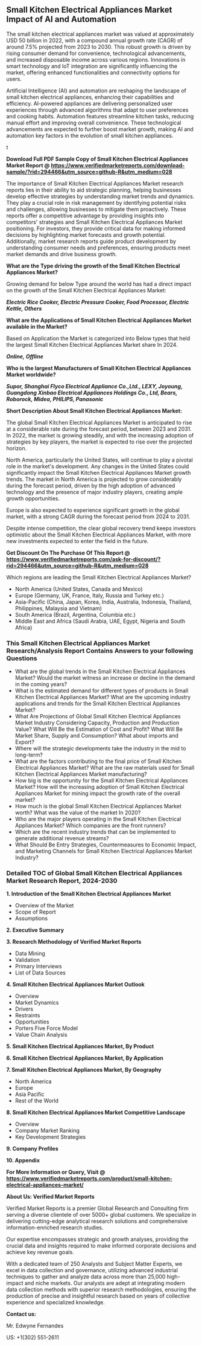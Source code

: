 <h2>Small Kitchen Electrical Appliances Market Impact of AI and Automation</h2><p>The small kitchen electrical appliances market was valued at approximately USD 50 billion in 2022, with a compound annual growth rate (CAGR) of around 7.5% projected from 2023 to 2030. This robust growth is driven by rising consumer demand for convenience, technological advancements, and increased disposable income across various regions. Innovations in smart technology and IoT integration are significantly influencing the market, offering enhanced functionalities and connectivity options for users.</p><p>Artificial Intelligence (AI) and automation are reshaping the landscape of small kitchen electrical appliances, enhancing their capabilities and efficiency. AI-powered appliances are delivering personalized user experiences through advanced algorithms that adapt to user preferences and cooking habits. Automation features streamline kitchen tasks, reducing manual effort and improving overall convenience. These technological advancements are expected to further boost market growth, making AI and automation key factors in the evolution of small kitchen appliances.</p>t</p><p id="" class=""><strong>Download Full PDF Sample Copy of Small Kitchen Electrical Appliances Market Report @ <a href="https://www.verifiedmarketreports.com/download-sample/?rid=294466&utm_source=github-R&utm_medium=028" target="_blank">https://www.verifiedmarketreports.com/download-sample/?rid=294466&utm_source=github-R&utm_medium=028</a></strong></p><p>The importance of&nbsp;Small Kitchen Electrical Appliances Market research reports lies in their ability to aid strategic planning, helping businesses develop effective strategies by understanding market trends and dynamics. They play a crucial role in risk management by identifying potential risks and challenges, allowing businesses to mitigate them proactively. These reports offer a competitive advantage by providing insights into competitors' strategies and Small Kitchen Electrical Appliances Market positioning. For investors, they provide critical data for making informed decisions by highlighting market forecasts and growth potential. Additionally, market research reports guide product development by understanding consumer needs and preferences, ensuring products meet market demands and drive business growth.</p><p><strong>What are the&nbsp;Type driving the growth of the Small Kitchen Electrical Appliances Market?</strong></p><p id="" class="">Growing demand for below Type around the world has had a direct impact on the growth of the Small Kitchen Electrical Appliances Market:</p><em><strong>Electric Rice Cooker, Electric Pressure Cooker, Food Processor, Electric Kettle, Others</strong></em></p><strong>What are the&nbsp;Applications&nbsp;of Small Kitchen Electrical Appliances Market available in the Market?</strong></p><p id="" class="">Based on Application the Market is categorized into Below types that held the largest Small Kitchen Electrical Appliances Market share In 2024.</p><em><strong>Online, Offline</strong></em></p><strong>Who is the largest Manufacturers of Small Kitchen Electrical Appliances Market worldwide?</strong></p><p><em><strong>Supor, Shanghai Flyco Electrical Appliance Co.,Ltd., LEXY, Joyoung, Guangdong Xinbao Electrical Appliances Holdings Co., Ltd, Bears, Roborock, Midea, PHILIPS, Panasonic</strong></em></p><p id="" class=""><strong>Short Description About Small Kitchen Electrical Appliances Market:</strong></p><p>The global Small Kitchen Electrical Appliances Market is anticipated to rise at a considerable rate during the forecast period, between 2023 and 2031. In 2022, the market is growing steadily, and with the increasing adoption of strategies by key players, the market is expected to rise over the projected horizon.</p><p>North America, particularly the United States, will continue to play a pivotal role in the market's development. Any changes in the United States could significantly impact the Small Kitchen Electrical Appliances Market growth trends. The market in North America is projected to grow considerably during the forecast period, driven by the high adoption of advanced technology and the presence of major industry players, creating ample growth opportunities.</p><p>Europe is also expected to experience significant growth in the global market, with a strong CAGR during the forecast period from 2024 to 2031.</p><p>Despite intense competition, the clear global recovery trend keeps investors optimistic about the Small Kitchen Electrical Appliances Market, with more new investments expected to enter the field in the future.</p><p id="" class=""><strong>Get Discount On The Purchase Of This Report @ <a href="https://www.verifiedmarketreports.com/ask-for-discount/?rid=294466&utm_source=github-R&utm_medium=028" target="_blank">https://www.verifiedmarketreports.com/ask-for-discount/?rid=294466&utm_source=github-R&utm_medium=028</a></strong></p>Which regions are leading the Small Kitchen Electrical Appliances Market?</p><ul><li>North America (United States, Canada and Mexico)</li><li>Europe (Germany, UK, France, Italy, Russia and Turkey etc.)</li><li>Asia-Pacific (China, Japan, Korea, India, Australia, Indonesia, Thailand, Philippines, Malaysia and Vietnam)</li><li>South America (Brazil, Argentina, Columbia etc.)</li><li>Middle East and Africa (Saudi Arabia, UAE, Egypt, Nigeria and South Africa)</li></ul><h3 id="" class="">This Small Kitchen Electrical Appliances Market Research/Analysis Report Contains Answers to your following Questions</h3><ul><li>What are the global trends in the Small Kitchen Electrical Appliances Market? Would the market witness an increase or decline in the demand in the coming years?</li><li>What is the estimated demand for different types of products in Small Kitchen Electrical Appliances Market? What are the upcoming industry applications and trends for the Small Kitchen Electrical Appliances Market?</li><li>What Are Projections of Global Small Kitchen Electrical Appliances Market Industry Considering Capacity, Production and Production Value? What Will Be the Estimation of Cost and Profit? What Will Be Market Share, Supply and Consumption? What about imports and Export?</li><li>Where will the strategic developments take the industry in the mid to long-term?</li><li>What are the factors contributing to the final price of Small Kitchen Electrical Appliances Market? What are the raw materials used for Small Kitchen Electrical Appliances Market manufacturing?</li><li>How big is the opportunity for the Small Kitchen Electrical Appliances Market? How will the increasing adoption of Small Kitchen Electrical Appliances Market for mining impact the growth rate of the overall market?</li><li>How much is the global Small Kitchen Electrical Appliances Market worth? What was the value of the market In 2020?</li><li>Who are the major players operating in the Small Kitchen Electrical Appliances Market? Which companies are the front runners?</li><li>Which are the recent industry trends that can be implemented to generate additional revenue streams?</li><li>What Should Be Entry Strategies, Countermeasures to Economic Impact, and Marketing Channels for Small Kitchen Electrical Appliances Market Industry?</li></ul><h3 id="" class="">Detailed TOC of Global Small Kitchen Electrical Appliances Market Research Report, 2024-2030</h3><p id="" class=""><strong>1. Introduction of the Small Kitchen Electrical Appliances Market</strong></p><ul><li>Overview of the Market</li><li>Scope of Report</li><li>Assumptions</li></ul><p id="" class=""><strong>2. Executive Summary</strong></p><p id="" class=""><strong>3. Research Methodology of Verified Market Reports</strong></p><ul><li>Data Mining</li><li>Validation</li><li>Primary Interviews</li><li>List of Data Sources</li></ul><p id="" class=""><strong>4. Small Kitchen Electrical Appliances Market Outlook</strong></p><ul><li>Overview</li><li>Market Dynamics</li><li>Drivers</li><li>Restraints</li><li>Opportunities</li><li>Porters Five Force Model</li><li>Value Chain Analysis</li></ul><p id="" class=""><strong>5. Small Kitchen Electrical Appliances Market, By Product</strong></p><p id="" class=""><strong>6. Small Kitchen Electrical Appliances Market, By Application</strong></p><p id="" class=""><strong>7. Small Kitchen Electrical Appliances Market, By Geography</strong></p><ul><li>North America</li><li>Europe</li><li>Asia Pacific</li><li>Rest of the World</li></ul><p id="" class=""><strong>8. Small Kitchen Electrical Appliances Market Competitive Landscape</strong></p><ul><li>Overview</li><li>Company Market Ranking</li><li>Key Development Strategies</li></ul><p id="" class=""><strong>9. Company Profiles</strong></p><p id="" class=""><strong>10. Appendix</strong></p><p id="" class=""><strong>For More Information or Query, Visit @ <a href="https://www.verifiedmarketreports.com/product/small-kitchen-electrical-appliances-market/" target="_blank">https://www.verifiedmarketreports.com/product/small-kitchen-electrical-appliances-market/</a></strong></p><p id="" class=""><strong>About Us: Verified Market Reports</strong></p><p id="" class="">Verified Market Reports is a premier Global Research and Consulting firm serving a diverse clientele of over 5000+ global customers. We specialize in delivering cutting-edge analytical research solutions and comprehensive information-enriched research studies.</p><p id="" class="">Our expertise encompasses strategic and growth analyses, providing the crucial data and insights required to make informed corporate decisions and achieve key revenue goals.</p><p id="" class="">With a dedicated team of 250 Analysts and Subject Matter Experts, we excel in data collection and governance, utilizing advanced industrial techniques to gather and analyze data across more than 25,000 high-impact and niche markets. Our analysts are adept at integrating modern data collection methods with superior research methodologies, ensuring the production of precise and insightful research based on years of collective experience and specialized knowledge.</p><p id="" class=""><strong>Contact us:</strong></p><p id="" class="">Mr. Edwyne Fernandes</p><p id="" class="">US: +1(302) 551-2611</p>